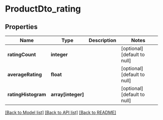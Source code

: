 # ProductDto_rating

## Properties
Name | Type | Description | Notes
------------ | ------------- | ------------- | -------------
**ratingCount** | **integer** |  | [optional] [default to null]
**averageRating** | **float** |  | [optional] [default to null]
**ratingHistogram** | **array[integer]** |  | [optional] [default to null]

[[Back to Model list]](../README.md#documentation-for-models) [[Back to API list]](../README.md#documentation-for-api-endpoints) [[Back to README]](../README.md)


